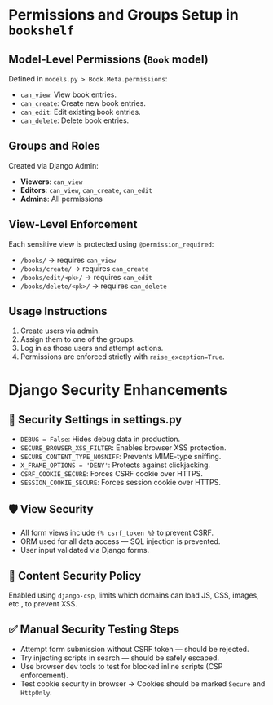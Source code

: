 # Permissions and Groups Setup in `bookshelf`

## Model-Level Permissions (`Book` model)

Defined in `models.py > Book.Meta.permissions`:
- `can_view`: View book entries.
- `can_create`: Create new book entries.
- `can_edit`: Edit existing book entries.
- `can_delete`: Delete book entries.

## Groups and Roles

Created via Django Admin:
- **Viewers**: `can_view`
- **Editors**: `can_view`, `can_create`, `can_edit`
- **Admins**: All permissions

## View-Level Enforcement

Each sensitive view is protected using `@permission_required`:
- `/books/` → requires `can_view`
- `/books/create/` → requires `can_create`
- `/books/edit/<pk>/` → requires `can_edit`
- `/books/delete/<pk>/` → requires `can_delete`

## Usage Instructions

1. Create users via admin.
2. Assign them to one of the groups.
3. Log in as those users and attempt actions.
4. Permissions are enforced strictly with `raise_exception=True`.

# Django Security Enhancements

## 🔐 Security Settings in settings.py

- `DEBUG = False`: Hides debug data in production.
- `SECURE_BROWSER_XSS_FILTER`: Enables browser XSS protection.
- `SECURE_CONTENT_TYPE_NOSNIFF`: Prevents MIME-type sniffing.
- `X_FRAME_OPTIONS = 'DENY'`: Protects against clickjacking.
- `CSRF_COOKIE_SECURE`: Forces CSRF cookie over HTTPS.
- `SESSION_COOKIE_SECURE`: Forces session cookie over HTTPS.

## 🛡️ View Security

- All form views include `{% csrf_token %}` to prevent CSRF.
- ORM used for all data access — SQL injection is prevented.
- User input validated via Django forms.

## 🧱 Content Security Policy

Enabled using `django-csp`, limits which domains can load JS, CSS, images, etc., to prevent XSS.

## ✅ Manual Security Testing Steps

- Attempt form submission without CSRF token — should be rejected.
- Try injecting scripts in search — should be safely escaped.
- Use browser dev tools to test for blocked inline scripts (CSP enforcement).
- Test cookie security in browser → Cookies should be marked `Secure` and `HttpOnly`.
